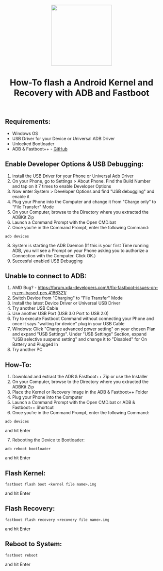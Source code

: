 <p align="center"><img src="https://i.ibb.co/pj0Pnj7/ADB-and-Fastboot-Plus-Plus.png" width="200"></a>
<h1 align="center"><b>How-To flash a Android Kernel and Recovery with ADB and Fastboot</b></h1>
<br />

## Requirements:
* Windows OS
* USB Driver for your Device or Universal ADB Driver
* Unlocked Bootloader
* ADB & Fastboot++ - [GitHub](https://github.com/K3V1991/ADB-and-FastbootPlusPlus)

## Enable Developer Options & USB Debugging:
1. Install the USB Driver for your Phone or Universal Adb Driver
2. On your Phone, go to Settings > About Phone. Find the Build Number and tap on it 7 times to enable Developer Options
3. Now enter System > Developer Options and find "USB debugging" and enable it
4. Plug your Phone into the Computer and change it from "Charge only" to "File Transfer" Mode
5. On your Computer, browse to the Directory where you extracted the ADBKit Zip
6. Launch a Command Prompt with the Open CMD.bat
7. Once you’re in the Command Prompt, enter the following Command:
```
adb devices
```
8. System is starting the ADB Daemon (If this is your first Time running ADB, you will see a Prompt on your Phone asking you to authorize a Connection with the Computer. Click OK.)
9. Succesful enabled USB Debugging

## Unable to connect to ADB:
1. AMD Bug? - https://forum.xda-developers.com/t/fix-fastboot-issues-on-ryzen-based-pcs.4186321/
2. Switch Device from "Charging" to "File Transfer" Mode
3. Install the latest Device Driver or Universal USB Driver
4. Try another USB Cable
5. Use another USB Port (USB 3.0 Port to USB 2.0)
6. Try to execute Fastboot Command without connecting your Phone and once it says "waiting for device" plug in your USB Cable
7. Windows: Click "Change advanced power setting" on your chosen Plan and expand "USB Settings". Under "USB Settings" Section, expand "USB selective suspend setting" and change it to "Disabled" for On Battery and Plugged In
8. Try another PC

## How-To:
1. Download and extract the ADB & Fastboot++ Zip or use the Installer 
2. On your Computer, browse to the Directory where you extracted the ADBKit Zip
3. Place the Kernel or Recovery Image in the ADB & Fastboot++ Folder
4. Plug your Phone into the Computer
5. Launch a Command Prompt with the Open CMD.bat or ADB & Fastboot++ Shortcut
6. Once you’re in the Command Prompt, enter the following Command:
```
adb devices
```
and hit Enter

7. Rebooting the Device to Bootloader:
```
adb reboot bootloader
```
and hit Enter
<br />

## Flash Kernel:
```
fastboot flash boot <kernel file name>.img
```
and hit Enter
<br />

## Flash Recovery:
```
fastboot flash recovery <recovery file name>.img
```
and hit Enter

## Reboot to System:
```
fastboot reboot
```
and hit Enter
